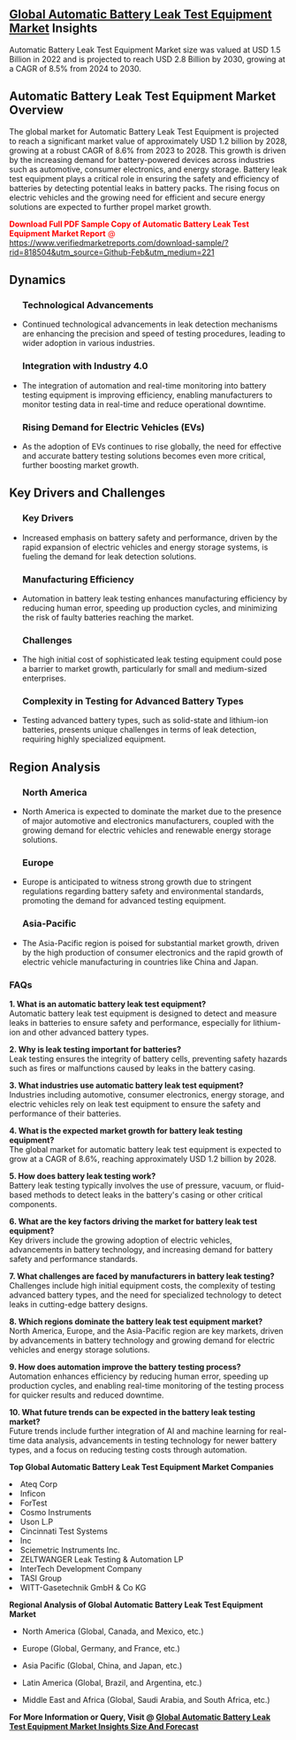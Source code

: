 <h2><a href="https://www.verifiedmarketreports.com/download-sample/?rid=818504&amp;utm_source=Github&amp;utm_medium=221" target="_blank">Global Automatic Battery Leak Test Equipment Market</a> Insights</h2><p>Automatic Battery Leak Test Equipment Market size was valued at USD 1.5 Billion in 2022 and is projected to reach USD 2.8 Billion by 2030, growing at a CAGR of 8.5% from 2024 to 2030.</p><p> <h2>Automatic Battery Leak Test Equipment Market Overview</h2> <p>The global market for Automatic Battery Leak Test Equipment is projected to reach a significant market value of approximately USD 1.2 billion by 2028, growing at a robust CAGR of 8.6% from 2023 to 2028. This growth is driven by the increasing demand for battery-powered devices across industries such as automotive, consumer electronics, and energy storage. Battery leak test equipment plays a critical role in ensuring the safety and efficiency of batteries by detecting potential leaks in battery packs. The rising focus on electric vehicles and the growing need for efficient and secure energy solutions are expected to further propel market growth.</p> <p><p><span class=""><span style="color: #ff0000;"><strong>Download Full PDF Sample Copy of Automatic Battery Leak Test Equipment Market Report</strong> @ </span><a href="https://www.verifiedmarketreports.com/download-sample/?rid=818504&amp;utm_source=Github-Feb&amp;utm_medium=221" target="_blank">https://www.verifiedmarketreports.com/download-sample/?rid=818504&amp;utm_source=Github-Feb&amp;utm_medium=221</a></span></p></p> <h2>Dynamics</h2> <ul> <h3>Technological Advancements</h3> <li>Continued technological advancements in leak detection mechanisms are enhancing the precision and speed of testing procedures, leading to wider adoption in various industries.</li> <h3>Integration with Industry 4.0</h3> <li>The integration of automation and real-time monitoring into battery testing equipment is improving efficiency, enabling manufacturers to monitor testing data in real-time and reduce operational downtime.</li> <h3>Rising Demand for Electric Vehicles (EVs)</h3> <li>As the adoption of EVs continues to rise globally, the need for effective and accurate battery testing solutions becomes even more critical, further boosting market growth.</li> </ul> <h2>Key Drivers and Challenges</h2> <ul> <h3>Key Drivers</h3> <li>Increased emphasis on battery safety and performance, driven by the rapid expansion of electric vehicles and energy storage systems, is fueling the demand for leak detection solutions.</li> <h3>Manufacturing Efficiency</h3> <li>Automation in battery leak testing enhances manufacturing efficiency by reducing human error, speeding up production cycles, and minimizing the risk of faulty batteries reaching the market.</li> <h3>Challenges</h3> <li>The high initial cost of sophisticated leak testing equipment could pose a barrier to market growth, particularly for small and medium-sized enterprises.</li> <h3>Complexity in Testing for Advanced Battery Types</h3> <li>Testing advanced battery types, such as solid-state and lithium-ion batteries, presents unique challenges in terms of leak detection, requiring highly specialized equipment.</li> </ul> <h2>Region Analysis</h2> <ul> <h3>North America</h3> <li>North America is expected to dominate the market due to the presence of major automotive and electronics manufacturers, coupled with the growing demand for electric vehicles and renewable energy storage solutions.</li> <h3>Europe</h3> <li>Europe is anticipated to witness strong growth due to stringent regulations regarding battery safety and environmental standards, promoting the demand for advanced testing equipment.</li> <h3>Asia-Pacific</h3> <li>The Asia-Pacific region is poised for substantial market growth, driven by the high production of consumer electronics and the rapid growth of electric vehicle manufacturing in countries like China and Japan.</li> </ul> <h3>FAQs</h3> <p><b>1. What is an automatic battery leak test equipment?</b> <br> Automatic battery leak test equipment is designed to detect and measure leaks in batteries to ensure safety and performance, especially for lithium-ion and other advanced battery types.</p> <p><b>2. Why is leak testing important for batteries?</b> <br> Leak testing ensures the integrity of battery cells, preventing safety hazards such as fires or malfunctions caused by leaks in the battery casing.</p> <p><b>3. What industries use automatic battery leak test equipment?</b> <br> Industries including automotive, consumer electronics, energy storage, and electric vehicles rely on leak test equipment to ensure the safety and performance of their batteries.</p> <p><b>4. What is the expected market growth for battery leak testing equipment?</b> <br> The global market for automatic battery leak test equipment is expected to grow at a CAGR of 8.6%, reaching approximately USD 1.2 billion by 2028.</p> <p><b>5. How does battery leak testing work?</b> <br> Battery leak testing typically involves the use of pressure, vacuum, or fluid-based methods to detect leaks in the battery's casing or other critical components.</p> <p><b>6. What are the key factors driving the market for battery leak test equipment?</b> <br> Key drivers include the growing adoption of electric vehicles, advancements in battery technology, and increasing demand for battery safety and performance standards.</p> <p><b>7. What challenges are faced by manufacturers in battery leak testing?</b> <br> Challenges include high initial equipment costs, the complexity of testing advanced battery types, and the need for specialized technology to detect leaks in cutting-edge battery designs.</p> <p><b>8. Which regions dominate the battery leak test equipment market?</b> <br> North America, Europe, and the Asia-Pacific region are key markets, driven by advancements in battery technology and growing demand for electric vehicles and energy storage solutions.</p> <p><b>9. How does automation improve the battery testing process?</b> <br> Automation enhances efficiency by reducing human error, speeding up production cycles, and enabling real-time monitoring of the testing process for quicker results and reduced downtime.</p> <p><b>10. What future trends can be expected in the battery leak testing market?</b> <br> Future trends include further integration of AI and machine learning for real-time data analysis, advancements in testing technology for newer battery types, and a focus on reducing testing costs through automation.</p> </p><p><strong>Top Global Automatic Battery Leak Test Equipment Market Companies</strong></p><div data-test-id=""><p><li>Ateq Corp</li><li> Inficon</li><li> ForTest</li><li> Cosmo Instruments</li><li> Uson L.P</li><li> Cincinnati Test Systems</li><li> Inc</li><li> Sciemetric Instruments Inc.</li><li> ZELTWANGER Leak Testing & Automation LP</li><li> InterTech Development Company</li><li> TASI Group</li><li> WITT-Gasetechnik GmbH & Co KG</li></p><div><strong>Regional Analysis of&nbsp;Global Automatic Battery Leak Test Equipment Market</strong></div><ul><li dir="ltr"><p dir="ltr">North America&nbsp;(Global, Canada, and Mexico, etc.)</p></li><li dir="ltr"><p dir="ltr">Europe (Global, Germany, and France, etc.)</p></li><li dir="ltr"><p dir="ltr">Asia Pacific&nbsp;(Global, China, and Japan, etc.)</p></li><li dir="ltr"><p dir="ltr">Latin America&nbsp;(Global, Brazil, and Argentina, etc.)</p></li><li dir="ltr">Middle East and Africa&nbsp;(Global, Saudi Arabia, and South Africa, etc.)</li></ul><p><strong>For More Information or Query, Visit @&nbsp;</strong><strong><a href="https://www.verifiedmarketreports.com/product/automatic-battery-leak-test-equipment-market/?utm_source=Github&amp;utm_medium=221" target="_blank">Global Automatic Battery Leak Test Equipment Market Insights Size And Forecast</a></strong></p></div>
